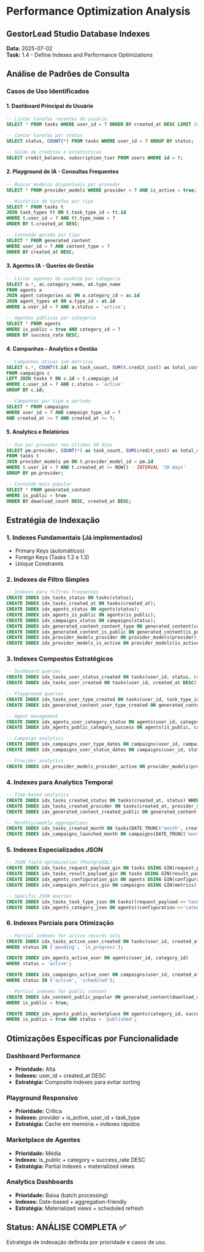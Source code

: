 # Performance Optimization Analysis
## GestorLead Studio Database Indexes

**Data:** 2025-07-02  
**Task:** 1.4 - Define Indexes and Performance Optimizations  

## Análise de Padrões de Consulta

### Casos de Uso Identificados

#### 1. Dashboard Principal do Usuário
```sql
-- Listar tarefas recentes do usuário
SELECT * FROM tasks WHERE user_id = ? ORDER BY created_at DESC LIMIT 20;

-- Contar tarefas por status
SELECT status, COUNT(*) FROM tasks WHERE user_id = ? GROUP BY status;

-- Saldo de créditos e estatísticas
SELECT credit_balance, subscription_tier FROM users WHERE id = ?;
```

#### 2. Playground de IA - Consultas Frequentes
```sql
-- Buscar modelos disponíveis por provedor
SELECT * FROM provider_models WHERE provider = ? AND is_active = true;

-- Histórico de tarefas por tipo
SELECT * FROM tasks t 
JOIN task_types tt ON t.task_type_id = tt.id 
WHERE t.user_id = ? AND tt.type_name = ?
ORDER BY t.created_at DESC;

-- Conteúdo gerado por tipo
SELECT * FROM generated_content 
WHERE user_id = ? AND content_type = ?
ORDER BY created_at DESC;
```

#### 3. Agentes IA - Queries de Gestão
```sql
-- Listar agentes do usuário por categoria
SELECT a.*, ac.category_name, at.type_name 
FROM agents a
JOIN agent_categories ac ON a.category_id = ac.id
JOIN agent_types at ON a.type_id = at.id
WHERE a.user_id = ? AND a.status = 'active';

-- Agentes públicos por categoria
SELECT * FROM agents 
WHERE is_public = true AND category_id = ?
ORDER BY success_rate DESC;
```

#### 4. Campanhas - Analytics e Gestão
```sql
-- Campanhas ativas com métricas
SELECT c.*, COUNT(t.id) as task_count, SUM(t.credit_cost) as total_cost
FROM campaigns c
LEFT JOIN tasks t ON c.id = t.campaign_id
WHERE c.user_id = ? AND c.status = 'active'
GROUP BY c.id;

-- Campanhas por tipo e período
SELECT * FROM campaigns 
WHERE user_id = ? AND campaign_type_id = ?
AND created_at >= ? AND created_at <= ?;
```

#### 5. Analytics e Relatórios
```sql
-- Uso por provedor nos últimos 30 dias
SELECT pm.provider, COUNT(*) as task_count, SUM(credit_cost) as total_cost
FROM tasks t
JOIN provider_models pm ON t.provider_model_id = pm.id
WHERE t.user_id = ? AND t.created_at >= NOW() - INTERVAL '30 days'
GROUP BY pm.provider;

-- Conteúdo mais popular
SELECT * FROM generated_content 
WHERE is_public = true 
ORDER BY download_count DESC, created_at DESC;
```

## Estratégia de Indexação

### 1. Indexes Fundamentais (Já implementados)
- Primary Keys (automáticos)
- Foreign Keys (Tasks 1.2 e 1.3)
- Unique Constraints

### 2. Indexes de Filtro Simples
```sql
-- Indexes para filtros frequentes
CREATE INDEX idx_tasks_status ON tasks(status);
CREATE INDEX idx_tasks_created_at ON tasks(created_at);
CREATE INDEX idx_agents_status ON agents(status);
CREATE INDEX idx_agents_is_public ON agents(is_public);
CREATE INDEX idx_campaigns_status ON campaigns(status);
CREATE INDEX idx_generated_content_content_type ON generated_content(content_type);
CREATE INDEX idx_generated_content_is_public ON generated_content(is_public);
CREATE INDEX idx_provider_models_provider ON provider_models(provider);
CREATE INDEX idx_provider_models_is_active ON provider_models(is_active);
```

### 3. Indexes Compostos Estratégicos
```sql
-- Dashboard queries
CREATE INDEX idx_tasks_user_status_created ON tasks(user_id, status, created_at DESC);
CREATE INDEX idx_tasks_user_created ON tasks(user_id, created_at DESC);

-- Playground queries
CREATE INDEX idx_tasks_user_type_created ON tasks(user_id, task_type_id, created_at DESC);
CREATE INDEX idx_generated_content_user_type_created ON generated_content(user_id, content_type, created_at DESC);

-- Agent management
CREATE INDEX idx_agents_user_category_status ON agents(user_id, category_id, status);
CREATE INDEX idx_agents_public_category_success ON agents(is_public, category_id, success_rate DESC) WHERE is_public = true;

-- Campaign analytics
CREATE INDEX idx_campaigns_user_type_dates ON campaigns(user_id, campaign_type_id, created_at);
CREATE INDEX idx_campaigns_user_status_dates ON campaigns(user_id, status, start_date, end_date);

-- Provider analytics
CREATE INDEX idx_provider_models_provider_active ON provider_models(provider, is_active);
```

### 4. Indexes para Analytics Temporal
```sql
-- Time-based analytics
CREATE INDEX idx_tasks_created_status ON tasks(created_at, status) WHERE status = 'completed';
CREATE INDEX idx_tasks_created_provider ON tasks(created_at, provider_model_id);
CREATE INDEX idx_generated_content_created_public ON generated_content(created_at, is_public, download_count);

-- Monthly/weekly aggregations
CREATE INDEX idx_tasks_created_month ON tasks(DATE_TRUNC('month', created_at), user_id);
CREATE INDEX idx_campaigns_launched_month ON campaigns(DATE_TRUNC('month', launched_at), user_id);
```

### 5. Indexes Especializados JSON
```sql
-- JSON field optimization (PostgreSQL)
CREATE INDEX idx_tasks_request_payload_gin ON tasks USING GIN(request_payload);
CREATE INDEX idx_tasks_result_payload_gin ON tasks USING GIN(result_payload);
CREATE INDEX idx_agents_configuration_gin ON agents USING GIN(configuration);
CREATE INDEX idx_campaigns_metrics_gin ON campaigns USING GIN(metrics);

-- Specific JSON queries
CREATE INDEX idx_tasks_task_type_json ON tasks((request_payload->>'task_type'));
CREATE INDEX idx_agents_category_json ON agents((configuration->>'category'));
```

### 6. Indexes Parciais para Otimização
```sql
-- Partial indexes for active records only
CREATE INDEX idx_tasks_active_user_created ON tasks(user_id, created_at DESC) 
WHERE status IN ('pending', 'in_progress');

CREATE INDEX idx_agents_active_user ON agents(user_id, category_id) 
WHERE status = 'active';

CREATE INDEX idx_campaigns_active_user ON campaigns(user_id, created_at DESC) 
WHERE status IN ('active', 'scheduled');

-- Partial indexes for public content
CREATE INDEX idx_content_public_popular ON generated_content(download_count DESC, created_at DESC) 
WHERE is_public = true;

CREATE INDEX idx_agents_public_marketplace ON agents(category_id, success_rate DESC, created_at DESC) 
WHERE is_public = true AND status = 'published';
```

## Otimizações Específicas por Funcionalidade

### Dashboard Performance
- **Prioridade:** Alta
- **Indexes:** user_id + created_at DESC
- **Estratégia:** Composite indexes para evitar sorting

### Playground Responsivo  
- **Prioridade:** Crítica
- **Indexes:** provider + is_active, user_id + task_type
- **Estratégia:** Cache em memória + indexes rápidos

### Marketplace de Agentes
- **Prioridade:** Média
- **Indexes:** is_public + category + success_rate DESC
- **Estratégia:** Partial indexes + materialized views

### Analytics Dashboards
- **Prioridade:** Baixa (batch processing)
- **Indexes:** Date-based + aggregation-friendly
- **Estratégia:** Materialized views + scheduled refresh

## Status: ANÁLISE COMPLETA ✅
Estratégia de indexação definida por prioridade e casos de uso.
